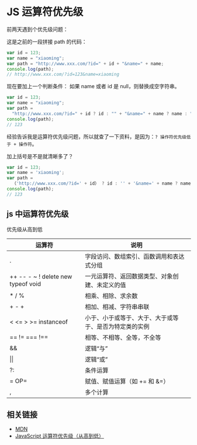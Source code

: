 # JS 运算符优先级

前两天遇到个优先级问题：

这是之前的一段拼接 path 的代码：

```js
var id = 123;
var name = "xiaoming";
var path = "http://www.xxx.com/?id=" + id + "&name=" + name;
console.log(path);
// http://www.xxx.com/?id=123&name=xiaoming
```

现在要加上一个判断条件：
如果 name 或者 id 是 null，则替换成空字符串。

```js
var id = 123;
var name = "xiaoming";
var path =
  "http://www.xxx.com/?id=" + id ? id : "" + "&name=" + name ? name : "";
console.log(path);
// 123
```

经验告诉我是运算符优先级问题，所以就查了一下资料，是因为：`? 操作符优先级低于 + 操作符`。

加上括号是不是就清晰多了？

```js
var id = 123;
var name = 'xiaoming';
var path =
  （'http://www.xxx.com/?id=' + id） ? id : '' + '&name=' + name ? name : '';
console.log(path);
// 123
```

## js 中运算符优先级

优先级从高到低

| 运算符                             | 说明                                                   |
| ---------------------------------- | ------------------------------------------------------ |
| . [](.)                             | 字段访问、数组索引、函数调用和表达式分组               |
| ++ -- - ~ ! delete new typeof void | 一元运算符、返回数据类型、对象创建、未定义的值         |
| \* / %                             | 相乘、相除、求余数                                     |
| + - +                              | 相加、相减、字符串串联                                 |
| < <= > >= instanceof               | 小于、小于或等于、大于、大于或等于、是否为特定类的实例 |
| == != === !==                      | 相等、不相等、全等，不全等                             |
| &&                                 | 逻辑“与”                                               |
| \|\|                               | 逻辑“或”                                               |
| ?:                                 | 条件运算                                               |
| = OP=                              | 赋值、赋值运算（如 += 和 &=）                          |
| ,                                  | 多个计算                                               |

## 相关链接

- [MDN](<https://msdn.microsoft.com/zh-cn/library/z3ks45k7(v=vs.94).aspx>)
- [JavaScript 运算符优先级（从高到低）](https://github.com/xhlwill/blog/issues/16)
